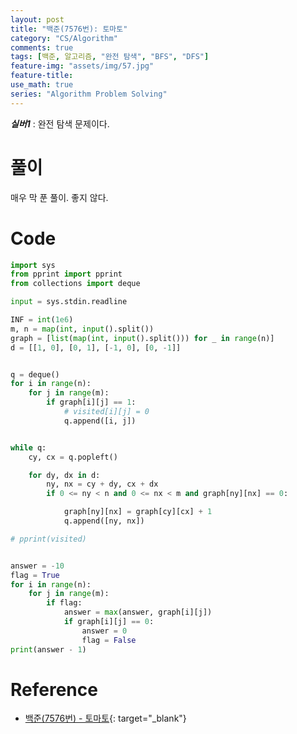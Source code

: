 ```yaml
---
layout: post
title: "백준(7576번): 토마토"
category: "CS/Algorithm"
comments: true
tags: [백준, 알고리즘, "완전 탐색", "BFS", "DFS"]
feature-img: "assets/img/57.jpg"
feature-title:
use_math: true
series: "Algorithm Problem Solving"
---
```


**_실버1_** : 완전 탐색 문제이다.

# 풀이

매우 막 푼 풀이. 좋지 않다.

# Code

```python
import sys
from pprint import pprint
from collections import deque

input = sys.stdin.readline

INF = int(1e6)
m, n = map(int, input().split())
graph = [list(map(int, input().split())) for _ in range(n)]
d = [[1, 0], [0, 1], [-1, 0], [0, -1]]


q = deque()
for i in range(n):
    for j in range(m):
        if graph[i][j] == 1:
            # visited[i][j] = 0
            q.append([i, j])


while q:
    cy, cx = q.popleft()

    for dy, dx in d:
        ny, nx = cy + dy, cx + dx
        if 0 <= ny < n and 0 <= nx < m and graph[ny][nx] == 0:

            graph[ny][nx] = graph[cy][cx] + 1
            q.append([ny, nx])

# pprint(visited)


answer = -10
flag = True
for i in range(n):
    for j in range(m):
        if flag:
            answer = max(answer, graph[i][j])
            if graph[i][j] == 0:
                answer = 0
                flag = False
print(answer - 1)

```


# Reference

* [백준(7576번) - 토마토](https://www.acmicpc.net/problem/7576){: target="\_blank"}
